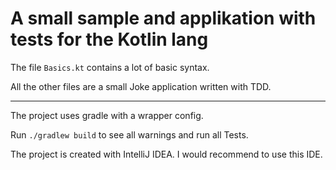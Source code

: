 # A small sample and applikation with tests for the Kotlin lang

The file `Basics.kt` contains a lot of basic syntax.  

All the other files are a small Joke application written with TDD. 


----

The project uses gradle with a wrapper config.


Run `./gradlew build` to see all warnings and run all Tests. 

The project is created with IntelliJ IDEA. I would recommend to use this IDE. 
